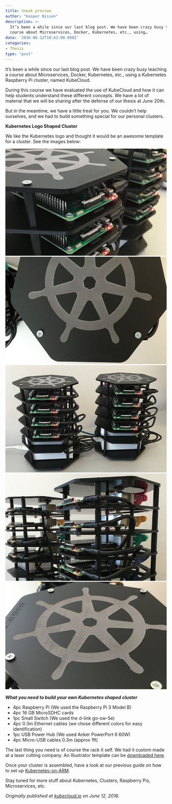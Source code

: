 ```yaml
---
title: Sneak preview
author: "Kasper Nissen"
description: >-
  It’s been a while since our last blog post. We have been crazy busy teaching a
  course about Microservices, Docker, Kubernetes, etc., using…
date: '2016-06-12T10:43:00.000Z'
categories:
- Thesis
type: "post"
---
```


It’s been a while since our last blog post. We have been crazy busy teaching a course about Microservices, Docker, Kubernetes, etc., using a Kubernetes Raspberry Pi cluster, named KubeCloud.

During this course we have evaluated the use of KubeCloud and how it can help students understand these different concepts. We have a lot of material that we will be sharing after the defense of our thesis at June 20th.

But in the meantime, we have a little treat for you. We couldn’t help ourselves, and we had to build something special for our personal clusters.

**Kubernetes Logo Shaped Cluster**

We like the Kubernetes logo and thought it would be an awesome template for a cluster. See the images below:

![](/images/0__YxRzSe9BJ2JuSyMt.jpg)
![](/images/0__ugQ9iD7H9ZMXq1kY.jpg)
![](/images/0__GPcn3MHgE5zbLhVa.jpg)
![](/images/0__Qwn1aclNYfleiOs__.jpg)
![](/images/0__86XanFA59q7M5xBs.jpg)

**_What you need to build your own Kubernetes shaped cluster_**

*   4pc Raspberry Pi (We used the Raspberry Pi 3 Model B)
*   4pc 16 GB MicroSDHC cards
*   1pc Small Switch (We used the d-link go-sw-5e)
*   4pc 0.3m Ethernet cables (we chose different colors for easy identification)
*   1pc USB Power Hub (We used Anker PowerPort 6 60W)
*   4pc Micro-USB cables 0.3m (approx 1ft)

The last thing you need is of course the rack it self. We had it custom made at a laser cutting company. An Illustrator template can be [downloaded here](https://s3-eu-west-1.amazonaws.com/kubecloud-public/kubecloud.ai).

Once your cluster is assembled, have a look at our previous guide on how to set up [Kubernetes-on-ARM](https://kubecloud.io/installing-a-kubernetes-1-4-cluster-on-hypriot-1-1-1-with-kubeadm-b7495638610e).

Stay tuned for more stuff about Kubernetes, Clusters, Raspberry Pis, Microservices, etc.

_Originally published at_ [_kubecloud.io_](http://kubecloud.io/kubernetes-shaped-cluster/) _on June 12, 2016._